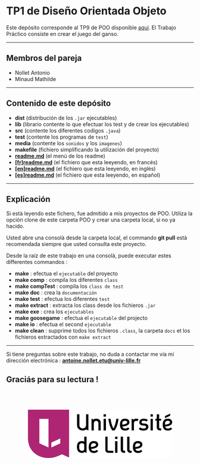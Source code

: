 # TP1 de Diseño Orientada Objeto

Este depósito corresponde al TP9 de POO disponible [aquí](media/jeu_de_loie.pdf "TP9").
El Trabajo Práctico consiste en crear el juego del ganso.

---
##  Membros del pareja

* Nollet Antonio
* Minaud Mathilde

---
## Contenido de este depósito

* **dist** (distribución de los `.jar` ejecutables)
* **lib** (librario contente lo que efectuar los test y de crear los ejecutables)
* **src** (contente los diferentes codigos `.java`)
* **test** (contente los programas de `test`)
* **media** (contente los `sonidos` y los `imagenes`)
* **makefile** (fichiero simplificando la utilización del proyecto)
* [**readme.md**](readme.md "menú de los readme") (el menú de los readme)
* [**[fr]readme.md**]([fr]readme.md "readme en francés") (el fichiero que esta leeyendo, en francés)
* [**[en]readme.md**]([en]readme.md "readme en inglès") (el fichiero que esta leeyendo, en inglès)
* [**[es]readme.md**]([es]readme.md "readme en español") (el fichiero que esta leeyendo, en español)

---
## Explicación

Si està leyendo este fichero, fue admitido a mís proyectos de POO.
Utiliza la opción clone de este carpeta POO y crear una carpeta local, si no ya hacido.

Usted abre una consolà desde la carpeta local, el commando **git pull** està recomendada siempre que usted consulta este proyecto.

Desde la raíz de este trabajo en una consolà, puede executar estes differentes commandos :

* **make** : efectua el `ejecutable` del proyecto
* **make comp** : compila los diferentes `class`
* **make compTest** : compila los `class de test`
* **make doc** : crea la `documentación`
* **make test** : efectua los diferentes `test`
* **make extract** : extracta los class desde los fichieros `.jar`
* **make exe** : crea los `ejecutables`
* **make goosegame** : efectua el `ejecutable` del projecto
* **make io** : efectua el second `ejecutable`
* **make clean** : supprime todos los fichieros `.class`, la carpeta `docs` et los fichieros extractados con `make extract`

---

Si tiene preguntas sobre este trabajo, no duda a contactar me vía mí dirección electrónica : **antoine.nollet.etu@univ-lille.fr**

Graciás para su lectura !
---
<br />
<br />
<br />
<div style="text-align:center"><img src="media/pictures/logo.png"alt="Université de Lille"/></div>
